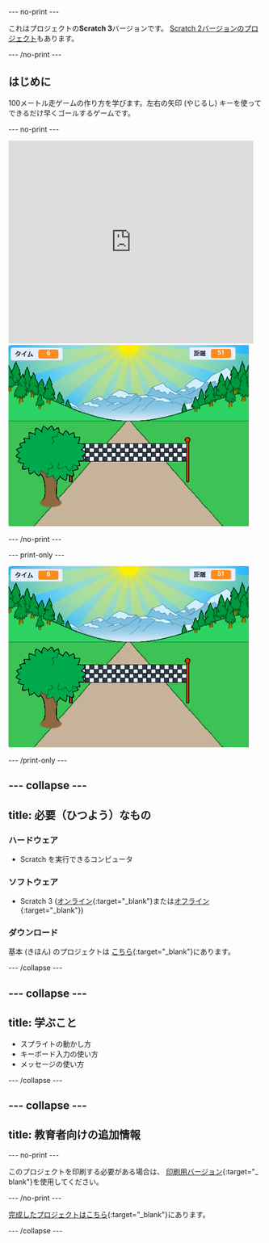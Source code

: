 --- no-print ---

これはプロジェクトの**Scratch 3**バージョンです。 [Scratch 2バージョンのプロジェクト](https://projects.raspberrypi.org/ja-JP/projects/sprint-scratch2)もあります。

--- /no-print ---

## はじめに

100メートル走ゲームの作り方を学びます。左右の矢印 (やじるし) キーを使ってできるだけ早くゴールするゲームです。

--- no-print ---

<div class="scratch-preview">
  <iframe allowtransparency="true" width="485" height="402" src="https://scratch.mit.edu/projects/embed/406796469/?autostart=false" frameborder="0" scrolling="no"></iframe>
  <img src="images/sprint-final.png">
</div>

--- /no-print ---

--- print-only ---

![完成 (かんせい) したプロジェクト](images/sprint-final.png)

--- /print-only ---


--- collapse ---
---
title: 必要（ひつよう）なもの
---

### ハードウェア

+ Scratch を実行できるコンピュータ

### ソフトウェア

+ Scratch 3 ([オンライン](https://rpf.io/scratchon){:target="_blank"}または[オフライン](https://rpf.io/scratchoff){:target="_blank"})

### ダウンロード

基本 (きほん) のプロジェクトは [こちら](https://rpf.io/p/ja-JP/sprint-go){:target="_blank"}にあります。

--- /collapse ---

--- collapse ---
---
title: 学ぶこと
---

- スプライトの動かし方
- キーボード入力の使い方
- メッセージの使い方

--- /collapse ---

--- collapse ---
---
title: 教育者向けの追加情報
---

--- no-print ---

このプロジェクトを印刷する必要がある場合は、 [印刷用バージョン](https://projects.raspberrypi.org/ja-JP/projects/sprint/print){:target="_ blank"}を使用してください。

--- /no-print ---

[完成したプロジェクトはこちら](https://rpf.io/p/ja-JP/sprint-get){:target="_blank"}にあります。

--- /collapse ---


